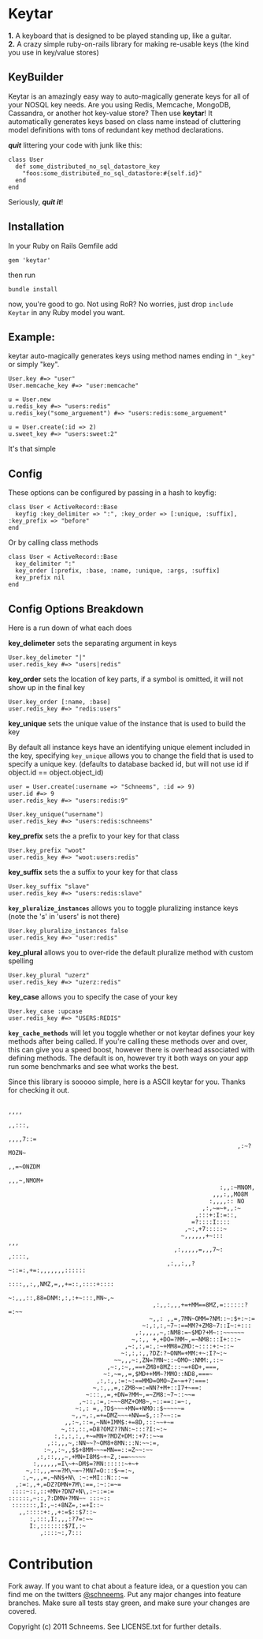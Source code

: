 Keytar
======

**1.** A keyboard that is designed to be played standing up, like a guitar.  
**2.** A crazy simple ruby-on-rails library for making re-usable keys (the kind you use in key/value stores)

KeyBuilder
----------

Keytar is an amazingly easy way to auto-magically generate keys for all of your NOSQL key needs. Are you using Redis, Memcache, MongoDB, Cassandra, or another hot key-value store? Then use **keytar**! It automatically generates keys based on class name instead of cluttering model definitions with tons of redundant key method declarations. 

___quit___ littering your code with junk like this:

    class User
      def some_distributed_no_sql_datastore_key
        "foos:some_distributed_no_sql_datastore:#{self.id}"
      end
    end

Seriously, ___quit it___!


Installation
------------
In your Ruby on Rails Gemfile add

    gem 'keytar'

then run

    bundle install

now, you're good to go. Not using RoR? No worries, just drop `include Keytar` in any Ruby model you want.


Example: 
--------
keytar auto-magically generates keys using method names ending in `"_key"` or simply "key".

    User.key #=> "user"
    User.memcache_key #=> "user:memcache"
    
    u = User.new
    u.redis_key #=> "users:redis"
    u.redis_key("some_arguement") #=> "users:redis:some_arguement"
    
    u = User.create(:id => 2)
    u.sweet_key #=> "users:sweet:2"
    


It's that simple

Config
------

These options can be configured by passing in a hash to keyfig:

    class User < ActiveRecord::Base
      keyfig :key_delimiter => ":", :key_order => [:unique, :suffix], :key_prefix => "before"
    end

Or by calling class methods

    class User < ActiveRecord::Base
      key_delimiter ":"
      key_order [:prefix, :base, :name, :unique, :args, :suffix]
      key_prefix nil
    end

Config Options Breakdown
------------------------
Here is a run down of what each does  

**key_delimeter** sets the separating argument in keys

    User.key_delimeter "|"
    user.redis_key #=> "users|redis"


**key_order** sets the location of key parts, if a symbol is omitted, it will not show up in the final key

    User.key_order [:name, :base]
    user.redis_key #=> "redis:users"
    
**key_unique** sets the unique value of the instance that is used to build the key

By default all instance keys have an identifying unique element included in the key, specifying `key_unique` allows you to change the field that is used to specify a unique key. (defaults to database backed id, but will not use id if object.id == object.object_id)

    user = User.create(:username => "Schneems", :id => 9)
    user.id #=> 9
    user.redis_key #=> "users:redis:9"

    User.key_unique("username")
    user.redis_key #=> "users:redis:schneems"

**key_prefix** sets the a prefix to your key for that class

    User.key_prefix "woot"
    user.redis_key #=> "woot:users:redis"
    
**key_suffix** sets the a suffix to your key for that class

    User.key_suffix "slave"
    user.redis_key #=> "users:redis:slave"

**`key_pluralize_instances`** allows you to toggle pluralizing instance keys (note the 's' in 'users' is not there)

    User.key_pluralize_instances false
    user.redis_key #=> "user:redis"
    

**key_plural** allows you to over-ride the default pluralize method with custom spelling

    User.key_plural "uzerz"
    user.redis_key #=> "uzerz:redis"

**key_case** allows you to specify the case of your key

    User.key_case :upcase
    user.redis_key #=> "USERS:REDIS"

**`key_cache_methods`** will let you toggle whether or not keytar defines your key methods after being called. If you're calling
these methods over and over, this can give you a speed boost, however there is overhead associated with defining methods. The default
is on, however try it both ways on your app run some benchmarks and see what works the best.



Since this library is sooooo simple, here is a ASCII keytar for you. Thanks for checking it out.

                                                                         ,,,,     
                                                                        ,,:::,    
                                                                      ,,,,7::=    
                                                                     ,:~?MOZN~    
                                                                   ,,=~ONZDM      
                                                                 ,,,~,NMOM+       
                                                                :,,:~MNOM,        
                                                              ,,,:,,MO8M          
                                                             :,,,,:: NO           
                                                           ,:,~=~+,,:~            
                                                         ,:::+:I:=::,             
                                                        =?::::I::::               
                                                      ,~:,+7:::::~                
                                                     ~,,,,,,+~:::           ,,,   
                                                   ,:,,,,,=,,,7~:         ,::::,  
                                                 ,:,,:,,?~::=:,+=:,,,,,,,::::::   
                                                ::::,,:,,NMZ,=,,+=::,::::+::::    
                                               ~:,,,::,88=DNM:,:,:+~:::,MN~,~     
                                             ,:,,:,,,+=+MM==8MZ,=::::::?=:~~      
                                            ~,,: ,,=,7MN~OMM=?NM::~:$+:~:=        
                                          ~:,:,:,~7~:==MM?+ZM8~7::I~:+:::         
                                        ,:,,,,,~,:NM8:=~$MD?+M~::~~~~~~           
                                       ~,:,, +,+DO=?MM~,=~NM8:::I+:::~            
                                     ,~:,:,=:,:~+MM8=ZMD:~::::+:~::~              
                                    ~:,:,:,,?DZ:?~ONM=+MM:+~:I?~:~                
                                  ~~,,,~:,ZN=?MN~::~OMO~:NMM:,::~                 
                                ,~:,:~,,==+ZM8+8MZ:::~=+8D+,===,                  
                               ~:,~=,,=,$MD++MM~?MMO::ND8,===~                    
                             ,:,:,,:=:~:==MMD=OMO~Z=~=+?:===:                     
                            ~,:,,,=,:ZM8~=:=NN?+M+::I7+~==:                       
                          ~:::,,=,+DN=?MM~,=~ZM8:~7~::~~=                         
                        ,~::,:=,:~~~8MZ+OM8~,~::==::=~:,                          
                       ~:,: =,,?D$~~~+MN=+NMO::$~~~~~=                            
                      ~,,~,:,=+=DMZ~~~+NN==$,::?~~::=                             
                    ,,:~,::=,~NN+IMM$:+=8D,:::~~+~=                               
                   ~,::,::,=D8?OMZ??NN:~:::?I:~:~                                 
                 :,:,:,:,,+~=MN+?MDZ+DM::+7::~~=                                  
               ,::,,,~,:NN~~?~OM8+8MN:::N:~~:=,                                   
              :~,,:~,,$$+8MM~~~=MN==::=Z~~:~~                                     
            ,:,::,,,~,+MN+I8M$~+~Z,:==~~~~~                                       
           :,,,,,,=I\~+~DM$=?MN::::::~+~+                                         
         ~,::,,,=~=?M\~=~?MN7=O:::$~=:~,                                          
        :,~,,,=,~NN$+N\ :~:+MI::N:::~=                                            
      ,:=:,,+,=DZ?DMN+7M\:==,:~::=~=                                              
     ::::~::,::+MN+?DN7+N\,:~::=:=                                                
    ::::::,~::,?:DMN+?MN~~ :::~::                                                 
     :::::::,I:,~:+8NZ=,:=+I::~                                                   
       ,,:::::+:,,+:=$::$7::~                                                     
          :,:::,I:,,,:?7=:~~                                                      
          I:,:::::::$7I,:~                                                        
             ,::::~:,7:::                                                         


Contribution
============

Fork away. If you want to chat about a feature idea, or a question you can find me on the twitters [@schneems](http://twitter.com/schneems).  Put any major changes into feature branches. Make sure all tests stay green, and make sure your changes are covered. 


Copyright (c) 2011 Schneems. See LICENSE.txt for
further details.